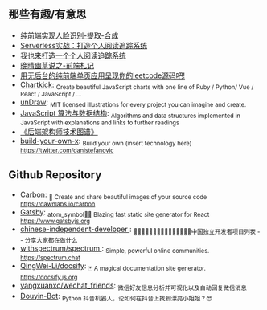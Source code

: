 ## 那些有趣/有意思

- [纯前端实现人脸识别-提取-合成](http://refined-x.com/2017/09/06/纯前端实现人脸识别-提取-合成)
- [Serverless实战：打造个人阅读追踪系统](http://insights.thoughtworks.cn/serverless-combat/)
- [我也来打造一个个人阅读追踪系统](https://juejin.im/post/59d975b6f265da065f04d8ff)
- [晚晴幽草说之-前端札记](https://jeffjade.com/2017/10/09/130-front-end-notes/)
- [用无后台的纯前端单页应用呈现你的leetcode源码吧!](https://chuckliu.me/#!/posts/585a490ba615fc14847bff57)
- [Chartkick](https://www.chartkick.com/): <sub>Create beautiful JavaScript charts with one line of Ruby / Python/ Vue / React / JavaScript / ...</sub>
- [unDraw](https://undraw.co/): <sub>MIT licensed illustrations for every project you can imagine and create.</sub>
- [JavaScript 算法与数据结构](https://github.com/trekhleb/javascript-algorithms/blob/master/README.zh-CN.md): <sub>Algorithms and data structures implemented in JavaScript with explanations and links to further readings</sub>
- [《后端架构师技术图谱》](https://github.com/xingshaocheng/architect-awesome?1527821329523)
- [build-your-own-x](https://github.com/danistefanovic/build-your-own-x): <sub>Build your own (insert technology here) https://twitter.com/danistefanovic</sub>

## Github Repository

- [Carbon](https://github.com/dawnlabs/carbon): <sub>🎨 Create and share beautiful images of your source code https://dawnlabs.io/carbon</sub>
- [Gatsby](https://github.com/gatsbyjs/gatsby): <sub>atom_symbol📄🚀 Blazing fast static site generator for React https://www.gatsbyjs.org</sub>
- [chinese-independent-developer ](https://github.com/1c7/chinese-independent-developer): <sub>👩🏿‍💻👨🏾‍💻👩🏼‍💻👨🏽‍💻👩🏻‍💻中国独立开发者项目列表 -- 分享大家都在做什么</sub>
- [withspectrum/spectrum ](https://github.com/withspectrum/spectrum): <sub>Simple, powerful online communities. https://spectrum.chat</sub>
- [QingWei-Li/docsify](https://github.com/QingWei-Li/docsify): <sub>🃏 A magical documentation site generator. https://docsify.js.org</sub>
- [yangxuanxc/wechat_friends](https://github.com/yangxuanxc/wechat_friends): <sub>微信好友信息分析并可视化以及自动回复微信消息</sub>
- [Douyin-Bot](https://github.com/wangshub/Douyin-Bot): <sub>Python 抖音机器人，论如何在抖音上找到漂亮小姐姐？😍</sub>